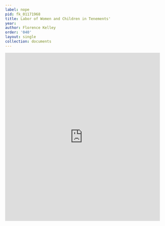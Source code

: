 ```yaml
---
label: nope
pid: fk_01171968
title: Labor of Women and Children in Tenements'
year:
author: Florence Kelley
order: '040'
layout: single
collection: documents
---
```

<iframe src="https://northwestern.app.box.com/embed/s/n95dhlp2z895k3mfkbues3o15suifez6?sortColumn=date&view=list" width="100%" height="550" frameborder="0" allowfullscreen webkitallowfullscreen msallowfullscreen></iframe>
